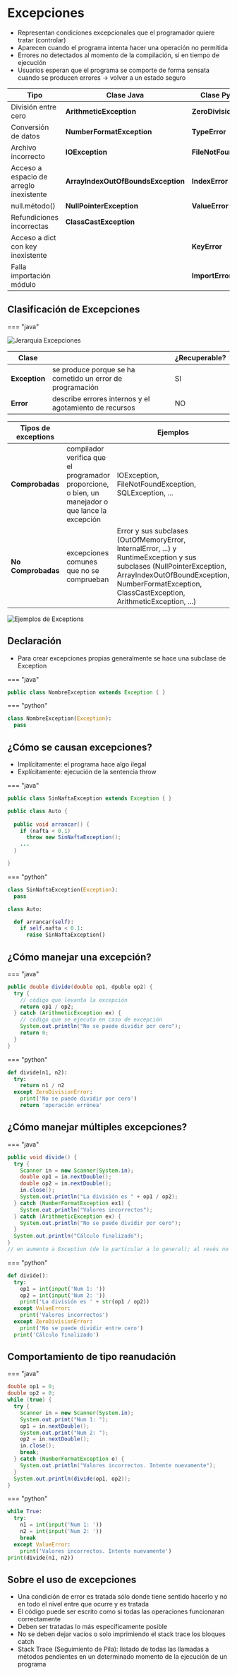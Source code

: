 # Excepciones

* Representan condiciones excepcionales que el programador quiere tratar (controlar)
* Aparecen cuando el programa intenta hacer una operación no permitida
* Errores no detectados al momento de la compilación, si en tiempo de ejecución
* Usuarios esperan que el programa se comporte de forma sensata cuando se producen errores -> volver a un estado seguro

| Tipo | Clase Java | Clase Python |
| -- | -- | -- |
| División entre cero                     | **ArithmeticException**            | **ZeroDivisionError** |
| Conversión de datos                     | **NumberFormatException**          | **TypeError**         |
| Archivo incorrecto                      | **IOException**                    | **FileNotFoundError** |
| Acceso a espacio de arreglo inexistente | **ArrayIndexOutOfBoundsException** | **IndexError**        |
| null.método()                           | **NullPointerException**           | **ValueError**        |
| Refundiciones incorrectas               | **ClassCastException**             |                       |
| Acceso a dict con key inexistente       |                                    | **KeyError**          |
| Falla importación módulo                |                                    | **ImportError**       |

## Clasificación de Excepciones

=== "java"

  ![Jerarquia Excepciones](img/ex-jerarquia.png)

  | Clase | | ¿Recuperable? |
  | -- | -- | -- |
  | **Exception** | se produce porque se ha cometido un error de programación | SI |
  | **Error**     | describe errores internos y el agotamiento de recursos    | NO |

  | Tipos de exceptions | | Ejemplos |
  | -- | -- | -- |
  | **Comprobadas**    | compilador verifica que el programador proporcione, o bien, un manejador o que lance la excepción | IOException, FileNotFoundException, SQLException, ... |
  | **No Comprobadas** | excepciones comunes que no se comprueban | Error y sus subclases (OutOfMemoryError, InternalError, ...) y RuntimeException y sus subclases (NullPointerException, ArrayIndexOutOfBoundException, NumberFormatException, ClassCastException, ArithmeticException, ...) |

  ![Ejemplos de Exceptions](img/ex-ejemplos.JPG)

## Declaración

* Para crear excepciones propias generalmente se hace una subclase de Exception

=== "java"

  ```java
  public class NombreException extends Exception { }
  ```

=== "python"

  ```py
  class NombreException(Exception):
    pass
  ```

## ¿Cómo se causan excepciones?

* Implícitamente: el programa hace algo ilegal
* Explícitamente: ejecución de la sentencia throw

=== "java"

  ```java
  public class SinNaftaException extends Exception { }

  public class Auto {
    
    public void arrancar() {
      if (nafta < 0.1)
        throw new SinNaftaException();
      ...
    }

  }  
  ```

=== "python"

  ```py
  class SinNaftaException(Exception):
    pass

  class Auto:

    def arrancar(self):
      if self.nafta < 0.1:
        raise SinNaftaException()
  ```

## ¿Cómo manejar una excepción?

=== "java"

```java
public double divide(double op1, dpuble op2) {
  try {
    // código que levanta la excepción
    return op1 / op2;
  } catch (ArithmeticException ex) {
    // código que se ejecuta en caso de excepción
    System.out.println("No se puede dividir por cero");
    return 0;
  }
}
```

=== "python"

  ```py
  def divide(n1, n2):
    try:
      return n1 / n2
    except ZeroDivisionError:
      print('No se puede dividir por cero')
      return 'operación errónea'
  ```

## ¿Cómo manejar múltiples excepciones?

=== "java"

  ```java
  public void divide() {
    try {
      Scanner in = new Scanner(System.in);
      double op1 = in.nextDouble();
      double op2 = in.nextDouble();
      in.close();
      System.out.println("La división es " + op1 / op2);
    } catch (NumberFormatException ex1) {
      System.out.println("Valores incorrectos");
    } catch (ArithmeticException ex) {
      System.out.println("No se puede dividir por cero");
    }
    System.out.println("Cálculo finalizado");
  }
  // en aumento a Exception (de lo particular a lo general); al revés no compila
  ```

=== "python"

  ```py
  def divide():
    try:
      op1 = int(input('Num 1: '))
      op2 = int(input('Num 2: '))
      print('La división es ' + str(op1 / op2))
    except ValueError:
      print('Valores incorrectos')
    except ZeroDivisionError:
      print('No se puede dividir entre cero')
    print('Cálculo finalizado')
  ```

## Comportamiento de tipo reanudación

=== "java"

  ```java
  double op1 = 0;
  double op2 = 0;
  while (true) {
    try {
      Scanner in = new Scanner(System.in);
      System.out.print("Num 1: ");
      op1 = in.nextDouble();
      System.out.print("Num 2: ");
      op2 = in.nextDouble();
      in.close();
      break;
    } catch (NumberFormatException e) {
      System.out.println("Valores incorrectos. Intente nuevamente");
    }
    System.out.println(divide(op1, op2));
  }
  ```

=== "python"

  ```py
  while True:
    try:
      n1 = int(input('Num 1: '))
      n2 = int(input('Num 2: '))
      break
    except ValueError:
      print('Valores incorrectos. Intente nuevamente')
  print(divide(n1, n2))    
  ```

## Sobre el uso de excepciones

* Una condición de error es tratada sólo donde tiene sentido hacerlo y no en todo el nivel entre que ocurre y es tratada
* El código puede ser escrito como si todas las operaciones funcionaran correctamente
* Deben ser tratadas lo más específicamente posible
* No se deben dejar vacíos o solo imprimiendo el stack trace los bloques catch
* Stack Trace (Seguimiento de Pila): listado de todas las llamadas a métodos pendientes en un determinado momento de la ejecución de un programa
